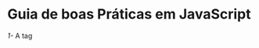 # Guia de boas Práticas em JavaScript #

*1-* A tag <script> deve ser declarada, como melhor prática antes da tag de fechamento da </body>. (Quando se declara na tag <head> podemos causar um delay muito grande porque se o browser renderiza o conteúdo do html de cima pra baixo, imagine que se temos um script extenso, o <body> da página irá demorar a carregar, enaquanto que, quando declarado no final, o usuário já terá o conteúdo da página carregado e assim podendo dar início a sua interação);

*2-* Sempre usar nomes de variáveis em inglês;

*3-* Usar somente camelCase;


